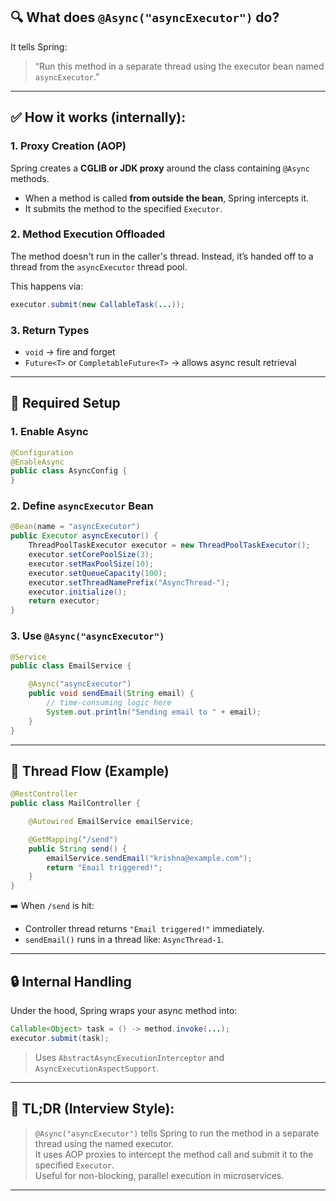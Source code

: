 ## 🔍 What does `@Async("asyncExecutor")` do?

It tells Spring:
> “Run this method in a separate thread using the executor bean named `asyncExecutor`.”

---

## ✅ How it works (internally):

### 1. **Proxy Creation (AOP)**

Spring creates a **CGLIB or JDK proxy** around the class containing `@Async` methods.

- When a method is called **from outside the bean**, Spring intercepts it.
- It submits the method to the specified `Executor`.

### 2. **Method Execution Offloaded**

The method doesn't run in the caller's thread. Instead, it’s handed off to a thread from the `asyncExecutor` thread pool.

This happens via:
```java
executor.submit(new CallableTask(...));
```

### 3. **Return Types**

- `void` → fire and forget
- `Future<T>` or `CompletableFuture<T>` → allows async result retrieval

---

## 🧱 Required Setup

### 1. Enable Async

```java
@Configuration
@EnableAsync
public class AsyncConfig {
}
```

### 2. Define `asyncExecutor` Bean

```java
@Bean(name = "asyncExecutor")
public Executor asyncExecutor() {
    ThreadPoolTaskExecutor executor = new ThreadPoolTaskExecutor();
    executor.setCorePoolSize(3);
    executor.setMaxPoolSize(10);
    executor.setQueueCapacity(100);
    executor.setThreadNamePrefix("AsyncThread-");
    executor.initialize();
    return executor;
}
```

### 3. Use `@Async("asyncExecutor")`

```java
@Service
public class EmailService {

    @Async("asyncExecutor")
    public void sendEmail(String email) {
        // time-consuming logic here
        System.out.println("Sending email to " + email);
    }
}
```

---

## 🔁 Thread Flow (Example)

```java
@RestController
public class MailController {

    @Autowired EmailService emailService;

    @GetMapping("/send")
    public String send() {
        emailService.sendEmail("krishna@example.com");
        return "Email triggered!";
    }
}
```

➡️ When `/send` is hit:
- Controller thread returns `"Email triggered!"` immediately.
- `sendEmail()` runs in a thread like: `AsyncThread-1`.

---

## 🔒 Internal Handling

Under the hood, Spring wraps your async method into:
```java
Callable<Object> task = () -> method.invoke(...);
executor.submit(task);
```

> Uses `AbstractAsyncExecutionInterceptor` and `AsyncExecutionAspectSupport`.

---

## 🧠 TL;DR (Interview Style):

> `@Async("asyncExecutor")` tells Spring to run the method in a separate thread using the named executor.  
> It uses AOP proxies to intercept the method call and submit it to the specified `Executor`.  
> Useful for non-blocking, parallel execution in microservices.

---